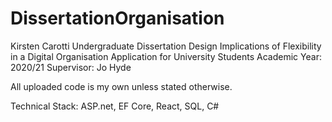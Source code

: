 # DissertationOrganisation

Kirsten Carotti
Undergraduate Dissertation 
Design Implications of Flexibility in a Digital Organisation Application for University Students
Academic Year: 2020/21
Supervisor: Jo Hyde

All uploaded code is my own unless stated otherwise. 

Technical Stack: ASP.net, EF Core, React, SQL, C# 
